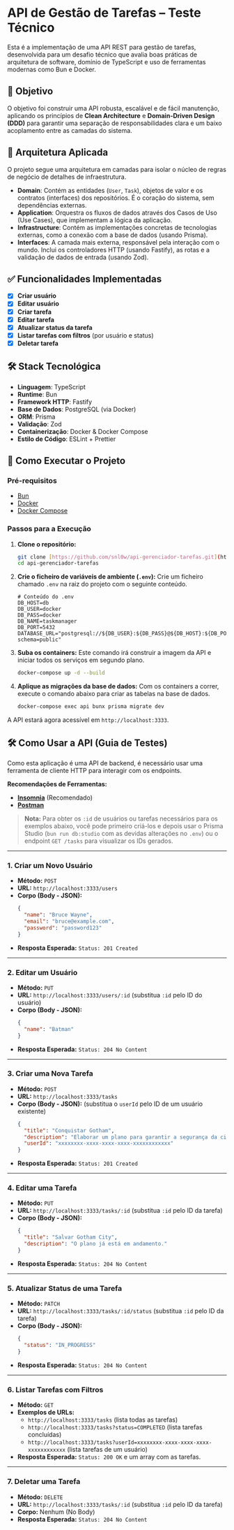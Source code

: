 # API de Gestão de Tarefas – Teste Técnico

Esta é a implementação de uma API REST para gestão de tarefas, desenvolvida para um desafio técnico que avalia boas práticas de arquitetura de software, domínio de TypeScript e uso de ferramentas modernas como Bun e Docker.

## 🎯 Objetivo

O objetivo foi construir uma API robusta, escalável e de fácil manutenção, aplicando os princípios de **Clean Architecture** e **Domain-Driven Design (DDD)** para garantir uma separação de responsabilidades clara e um baixo acoplamento entre as camadas do sistema.

## 🧱 Arquitetura Aplicada

O projeto segue uma arquitetura em camadas para isolar o núcleo de regras de negócio de detalhes de infraestrutura.

- **Domain**: Contém as entidades (`User`, `Task`), objetos de valor e os contratos (interfaces) dos repositórios. É o coração do sistema, sem dependências externas.
- **Application**: Orquestra os fluxos de dados através dos Casos de Uso (Use Cases), que implementam a lógica da aplicação.
- **Infrastructure**: Contém as implementações concretas de tecnologias externas, como a conexão com a base de dados (usando Prisma).
- **Interfaces**: A camada mais externa, responsável pela interação com o mundo. Inclui os controladores HTTP (usando Fastify), as rotas e a validação de dados de entrada (usando Zod).

## ✅ Funcionalidades Implementadas

- [x] **Criar usuário**
- [x] **Editar usuário**
- [x] **Criar tarefa**
- [x] **Editar tarefa**
- [x] **Atualizar status da tarefa**
- [x] **Listar tarefas com filtros** (por usuário e status)
- [x] **Deletar tarefa**

## 🛠️ Stack Tecnológica

- **Linguagem**: TypeScript
- **Runtime**: Bun
- **Framework HTTP**: Fastify
- **Base de Dados**: PostgreSQL (via Docker)
- **ORM**: Prisma
- **Validação**: Zod
- **Containerização**: Docker & Docker Compose
- **Estilo de Código**: ESLint + Prettier

## 🚀 Como Executar o Projeto

### Pré-requisitos

- [Bun](https://bun.sh/docs/installation)
- [Docker](https://docs.docker.com/get-docker/)
- [Docker Compose](https://docs.docker.com/compose/install/)

### Passos para a Execução

1.  **Clone o repositório:**

    ```bash
    git clone [https://github.com/snl0w/api-gerenciador-tarefas.git](https://github.com/snl0w/api-gerenciador-tarefas.git)
    cd api-gerenciador-tarefas
    ```

2.  **Crie o ficheiro de variáveis de ambiente (`.env`):**
    Crie um ficheiro chamado `.env` na raiz do projeto com o seguinte conteúdo.

    ```
    # Conteúdo do .env
    DB_HOST=db
    DB_USER=docker
    DB_PASS=docker
    DB_NAME=taskmanager
    DB_PORT=5432
    DATABASE_URL="postgresql://${DB_USER}:${DB_PASS}@${DB_HOST}:${DB_PORT}/${DB_NAME}?schema=public"
    ```

3.  **Suba os containers:**
    Este comando irá construir a imagem da API e iniciar todos os serviços em segundo plano.

    ```bash
    docker-compose up -d --build
    ```

4.  **Aplique as migrações da base de dados:**
    Com os containers a correr, execute o comando abaixo para criar as tabelas na base de dados.
    ```bash
    docker-compose exec api bunx prisma migrate dev
    ```

A API estará agora acessível em `http://localhost:3333`.

## 🛠️ Como Usar a API (Guia de Testes)

Como esta aplicação é uma API de backend, é necessário usar uma ferramenta de cliente HTTP para interagir com os endpoints.

**Recomendações de Ferramentas:**

- **[Insomnia](https://insomnia.rest/download)** (Recomendado)
- **[Postman](https://www.postman.com/downloads/)**

> **Nota:** Para obter os `:id` de usuários ou tarefas necessários para os exemplos abaixo, você pode primeiro criá-los e depois usar o Prisma Studio (`bun run db:studio` com as devidas alterações no `.env`) ou o endpoint `GET /tasks` para visualizar os IDs gerados.

---

### 1. Criar um Novo Usuário

- **Método:** `POST`
- **URL:** `http://localhost:3333/users`
- **Corpo (Body - JSON):**
  ```json
  {
    "name": "Bruce Wayne",
    "email": "bruce@example.com",
    "password": "password123"
  }
  ```
- **Resposta Esperada:** `Status: 201 Created`

---

### 2. Editar um Usuário

- **Método:** `PUT`
- **URL:** `http://localhost:3333/users/:id` (substitua `:id` pelo ID do usuário)
- **Corpo (Body - JSON):**
  ```json
  {
    "name": "Batman"
  }
  ```
- **Resposta Esperada:** `Status: 204 No Content`

---

### 3. Criar uma Nova Tarefa

- **Método:** `POST`
- **URL:** `http://localhost:3333/tasks`
- **Corpo (Body - JSON):** (substitua o `userId` pelo ID de um usuário existente)
  ```json
  {
    "title": "Conquistar Gotham",
    "description": "Elaborar um plano para garantir a segurança da cidade.",
    "userId": "xxxxxxxx-xxxx-xxxx-xxxx-xxxxxxxxxxxx"
  }
  ```
- **Resposta Esperada:** `Status: 201 Created`

---

### 4. Editar uma Tarefa

- **Método:** `PUT`
- **URL:** `http://localhost:3333/tasks/:id` (substitua `:id` pelo ID da tarefa)
- **Corpo (Body - JSON):**
  ```json
  {
    "title": "Salvar Gotham City",
    "description": "O plano já está em andamento."
  }
  ```
- **Resposta Esperada:** `Status: 204 No Content`

---

### 5. Atualizar Status de uma Tarefa

- **Método:** `PATCH`
- **URL:** `http://localhost:3333/tasks/:id/status` (substitua `:id` pelo ID da tarefa)
- **Corpo (Body - JSON):**
  ```json
  {
    "status": "IN_PROGRESS"
  }
  ```
- **Resposta Esperada:** `Status: 204 No Content`

---

### 6. Listar Tarefas com Filtros

- **Método:** `GET`
- **Exemplos de URLs:**
  - `http://localhost:3333/tasks` (lista todas as tarefas)
  - `http://localhost:3333/tasks?status=COMPLETED` (lista tarefas concluídas)
  - `http://localhost:3333/tasks?userId=xxxxxxxx-xxxx-xxxx-xxxx-xxxxxxxxxxxx` (lista tarefas de um usuário)
- **Resposta Esperada:** `Status: 200 OK` e um array com as tarefas.

---

### 7. Deletar uma Tarefa

- **Método:** `DELETE`
- **URL:** `http://localhost:3333/tasks/:id` (substitua `:id` pelo ID da tarefa)
- **Corpo:** Nenhum (No Body)
- **Resposta Esperada:** `Status: 204 No Content`
